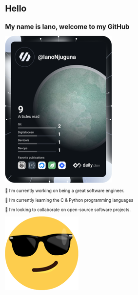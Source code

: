 # Hello

## My name is Iano, welcome to my GitHub

<a href="https://app.daily.dev/IanoNjuguna"><img src="https://github.com/IanoNjuguna/IanoNjuguna/blob/main/devcard.svg" width="350" length="200" alt="Iano's Dev Card"/></a>

🔭 I’m currently working on being a great software engineer.

:book: I’m currently learning the C & Python programming languages

:rocket: I’m looking to collaborate on open-source software projects.

![Cool-Face-With-Sunglasses](img/smiling-face-with-sunglasses.png)
<!--
**IanoNjuguna/IanoNjuguna** is a ✨ _special_ ✨ repository because its `README.md` (this file) appears on your GitHub profile.

Here are some ideas to get you started:

- 🔭 I’m currently working on being a great software engineer
- :book: I’m currently learning the C & Python programming languages
- :rocket: I’m looking to collaborate on open-source software projects
- 🤔 I’m looking for help with ...
- 💬 Ask me about ...
- 📫 How to reach me: ...
- 😄 Pronouns: ...
- ⚡ Fun fact: ...
-->

